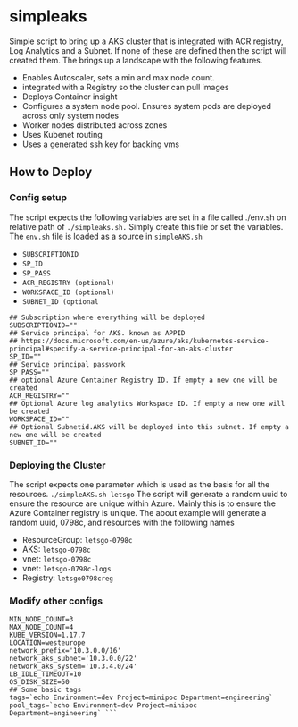 # simpleaks
Simple script to bring up a AKS cluster that is integrated with ACR registry, Log Analytics and a Subnet. 
If none of these are defined then the script will created them. The brings up a landscape with the following features. 
* Enables Autoscaler, sets a min and max node count. 
* integrated with a Registry so the cluster can pull images 
* Deploys Container insight 
* Configures a system node pool. Ensures system pods  are deployed across only system nodes 
* Worker nodes distributed across zones 
* Uses Kubenet routing 
* Uses a generated ssh key for backing vms
## How to Deploy

### Config setup
The script expects the following variables are set in a file called ./env.sh on relative path of `./simpleaks.sh.` Simply create this file or set the variables. The `env.sh` file is loaded as a source in `simpleAKS.sh`
* `SUBSCRIPTIONID`
* `SP_ID`
* `SP_PASS`
* `ACR_REGISTRY (optional)`
* `WORKSPACE_ID (optional)`
* `SUBNET_ID (optional`

```
## Subscription where everything will be deployed
SUBSCRIPTIONID=""
## Service principal for AKS. known as APPID
## https://docs.microsoft.com/en-us/azure/aks/kubernetes-service-principal#specify-a-service-principal-for-an-aks-cluster
SP_ID=""
## Service principal passwork
SP_PASS=""
## optional Azure Container Registry ID. If empty a new one will be created 
ACR_REGISTRY=""
## Optional Azure log analytics Workspace ID. If empty a new one will be created 
WORKSPACE_ID=""
## Optional Subnetid.AKS will be deployed into this subnet. If empty a new one will be created 
SUBNET_ID="" 
```
### Deploying the Cluster
The script expects one parameter which is used as the basis for all the resources. 
```./simpleAKS.sh letsgo```
The script will generate a random uuid to ensure the resource are unique within Azure. Mainly this is to ensure the Azure Container registry is unique. The about example will generate a random uuid, 0798c, and  resources with the following names 
* ResourceGroup: `letsgo-0798c`
* AKS: `letsgo-0798c`
* vnet: `letsgo-0798c`
* vnet: `letsgo-0798c-logs`
* Registry: `letsgo0798creg`


### Modify other configs 
```VM_SIZE=Standard_D2s_v3
MIN_NODE_COUNT=3
MAX_NODE_COUNT=4
KUBE_VERSION=1.17.7
LOCATION=westeurope
network_prefix='10.3.0.0/16'
network_aks_subnet='10.3.0.0/22'
network_aks_system='10.3.4.0/24'
LB_IDLE_TIMEOUT=10
OS_DISK_SIZE=50
## Some basic tags 
tags=`echo Environment=dev Project=minipoc Department=engineering`
pool_tags=`echo Environment=dev Project=minipoc Department=engineering` ```



